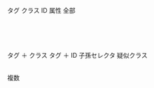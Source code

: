 []()  
[]()  
[]()  
[]()  
[]()  
タグ
クラス
ID
属性
全部

[]()  
[]()  
[]()  
[]()  
タグ ＋ クラス
タグ ＋ ID
子孫セレクタ
疑似クラス

[]()  
複数

